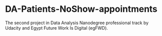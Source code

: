 # DA-Patients-NoShow-appointments
The second project in Data Analysis Nanodegree professional track by Udacity and Egypt Future Work Is Digital (egFWD).
